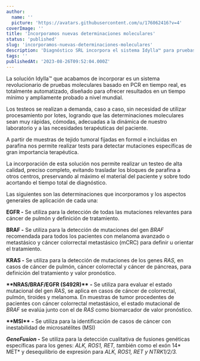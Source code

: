 ```yaml
---
author:
  name: ''
  picture: 'https://avatars.githubusercontent.com/u/176062416?v=4'
coverImage: ''
title: 'Incorporamos nuevas determinaciones moleculares'
status: 'published'
slug: 'incorporamos-nuevas-determinaciones-moleculares'
description: 'Diagnóstico SRL incorpora el sistema Idylla™ para pruebas moleculares automatizadas y rápidas en oncología.'
tags: ''
publishedAt: '2023-08-26T09:52:04.000Z'
---
```


La solución Idylla™ que acabamos de incorporar es un sistema revolucionario de pruebas moleculares basado en PCR en tiempo real, es totalmente automatizado, diseñado para ofrecer resultados en un tiempo mínimo y ampliamente probado a nivel mundial.

Los testeos se realizan a demanda, caso a caso, sin necesidad de utilizar procesamiento por lotes, logrando que las determinaciones moleculares sean muy rápidas, cómodas, adecuadas a la dinámica de nuestro laboratorio y a las necesidades terapéuticas del paciente.

A partir de muestras de tejido tumoral fijadas en formol e incluidas en parafina nos permite realizar tests para detectar mutaciones específicas de gran importancia terapéutica.

La incorporación de esta solución nos permite realizar un testeo de alta calidad, preciso completo, evitando trasladar los bloques de parafina a otros centros, preservando al máximo el material del paciente y sobre todo acortando el tiempo total de diagnóstico.

Las siguientes son las determinaciones que incorporamos y los aspectos generales de aplicación de cada una:

**EGFR -** Se utiliza para la detección de todas las mutaciones relevantes para cáncer de pulmón y definición de tratamiento.

**BRAF -** Se utiliza para la detección de mutaciones del gen *BRAF* recomendada para todos los pacientes con melanoma avanzado o metastásico y cáncer colorrectal metastásico (mCRC) para definir u orientar el tratamiento.

**KRAS -** Se utiliza para la detección de mutaciones de los genes *RAS,* en casos de cáncer de pulmón, cáncer colorrectal y cáncer de páncreas, para definición del tratamiento y valor pronóstico.

**\*\*NRAS/BRAF/EGFR (S492R)\*\*** **-** Se utiliza para evaluar el estado mutacional del gen *RAS*, se aplica en casos de cáncer de colorrectal, pulmón, tiroides y melanoma. En muestras de tumor procedentes de pacientes con cáncer colorrectal metastásico, el estado mutacional de *BRAF* se evalúa junto con el de *RAS* como biomarcador de valor pronóstico.

**\*\*MSI\*\*** **-** Se utiliza para la identificación de casos de cáncer con inestabilidad de microsatélites (MSI)

***GeneFusion -*** Se utiliza para la detección cualitativa de fusiones genéticas específicas para los genes: *ALK, ROS1, RET, t*ambién como el exón 14\* MET\* y desequilibrio de expresión para *ALK, ROS1, RET y NTRK1/2/3.*